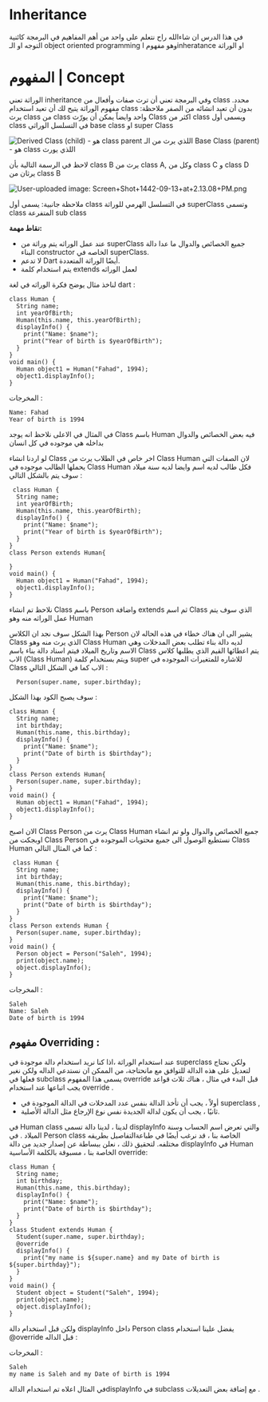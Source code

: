 # Inheritance
في هذا الدرس ان شاءالله راح نتعلم على واحد من أهم المفاهيم  في البرمجة كائنية التوجه او الـ object oriented programming  وهو مفهوم اinheratance او الوراثة

# المفهوم | Concept

الوراثة تعني inheritance وفي البرمجة تعني أن ترث صفات وأفعال من class محدد. 
مفهوم الوراثة يتيح لك أن تعيد استخدام class بدون أن تعيد انشائه من الصفر
ملاحظة: يرث class من class واحد وايضاً يمكن  أن يورّث Class  اكثر من class ويسمى أول class في التسلسل الوراثي base class او super Class

![Derived Class (child) -  هو class  parent اللذي يرث من الـ  Base Class (parent) - هو class اللذي يورث](https://paper-attachments.dropbox.com/s_8E9EF3802D29B5FF299CEA84504B6FE1923FFBF6EEF82F33958CACEAF581152F_1626188552487_Capture2.PNG)



لاحظ في الرسمة التالية بأن class B يرث من class A, وكل من class C و class D يرثان من class B


![User-uploaded image: Screen+Shot+1442-09-13+at+2.13.08+PM.png](https://paper-attachments.dropbox.com/s_6DB43611255FEB5D95F3A3AFA097D69F41EE068F9FA63453E2854A824FC3CB17_1619349200698_Screen+Shot+1442-09-13+at+2.13.08+PM.png)


ملاحظة جانبية: يسمى أول class في التسلسل الهرمي للوراثة superClass وتسمى class المتفرعة sub class


**نقاط مهمة:** 

- عند عمل الوراثه يتم وراثة من superClass جميع الخصائص والدوال ما عدا دالة البناء constructor الخاصه في superClass.
- لا تدعم Dart أيضًا الوراثة المتعددة.
- يتم استخدام كلمة extends لعمل الوراثه 

لناخذ مثال يوضح فكرة الوراثه في لغة dart :


    class Human {
      String name;
      int yearOfBirth;
      Human(this.name, this.yearOfBirth);
      displayInfo() {
        print("Name: $name");
        print("Year of birth is $yearOfBirth");
      }
    }
    void main() {
      Human object1 = Human("Fahad", 1994);
      object1.displayInfo();
    }

المخرجات :

    Name: Fahad
    Year of birth is 1994

في المثال في الاعلى نلاحظ انه يوجد Class باسم Human فيه بعض الخصائص والدوال بداخله هي موجوده في كل انسان 

لو اردنا انشاء Class اخر خاص في الطلاب يرث من Class Human  لان الصفات التي يحملها الطالب موجوده في Class Human فكل طالب لديه اسم وايضا لديه سنة ميلاد سوف يتم بالشكل التالي :


     class Human {
      String name;
      int yearOfBirth;
      Human(this.name, this.yearOfBirth);
      displayInfo() {
        print("Name: $name");
        print("Year of birth is $yearOfBirth");
      }
    }
    class Person extends Human{
      
    }
    void main() {
      Human object1 = Human("Fahad", 1994);
      object1.displayInfo();
    }

نلاحظ تم انشاء Class  باسم Person واضافة extends ثم اسم Class الذي سوف يتم عمل الوراثه منه وهو Human

بهذا الشكل سوف نجد ان الكلاس Person  يشير الى ان هناك خطاء في هذه الحاله لان Class الذي يرث منه وهو Class Human  لديه دالة بناء تطلب بعض المدخلات وهي الاسم وتاريخ الميلاد فيتم اسناد دالة بناء باسم Class يتم اعطائها القيم الذي يطلبها كلاس الاب (Class Human) ويتم بستخدام كلمة super للاشاره للمتغيرات الموجوده في Class الاب  كما في الشكل التالي :

      Person(super.name, super.birthday);

سوف يصبح الكود بهذا الشكل :


    class Human {
      String name;
      int birthday;
      Human(this.name, this.birthday);
      displayInfo() {
        print("Name: $name");
        print("Date of birth is $birthday");
      }
    }
    class Person extends Human{
      Person(super.name, super.birthday);
    }
    void main() {
      Human object1 = Human("Fahad", 1994);
      object1.displayInfo();
    }
    

الان اصبح  Class Person يرث من Class Human  جميع الخصائص والدوال ولو تم انشاء اوبجكت من Class Person نستطيع الوصول الى جميع محتويات الموجوده في Class Human كما في المثال التالي :


     class Human {
      String name;
      int birthday;
      Human(this.name, this.birthday);
      displayInfo() {
        print("Name: $name");
        print("Date of birth is $birthday");
      }
    }
    class Person extends Human {
      Person(super.name, super.birthday);
    }
    void main() {
      Person object = Person("Saleh", 1994);
      print(object.name);
      object.displayInfo();
    }

المخرجات :


    Saleh
    Name: Saleh
    Date of birth is 1994



## **مفهوم Overriding :** 

عند استخدام الوراثة ،اذا كنا نريد استخدام دالة موجودة في superclass ولكن نحتاج لتعديل على هذه الدالة للتوافق مع مانحتاجة، من الممكن ان نستدعي الداله  ولكن نغير فعلها في subclass يسمى هذا المفهوم override 
قبل البدء في مثال ، هناك ثلاث قواعد يجب اتباعها عند استخدام override . 

- أولاً ، يجب أن تأخذ الدالة بنفس عدد المدخلات في الدالة الموجودة في superclass ,
- ثانيًا ، يجب أن يكون لدالة الجديدة نفس نوع الإرجاع مثل الدالة الأصلية. 


في  Human class لدينا ، لدينا دالة تسمى displayInfo والتي تعرض اسم الحساب وسنة الميلاد . في  Person class الخاصة بنا ، قد نرغب أيضًا في طباعةالتفاصيل بطريقه مختلفه. لتحقيق ذلك ، نعلن ببساطة عن إصدار جديد من دالة  displayInfo في Human  الخاصة بنا ، مسبوقة بالكلمة الأساسية override:


    class Human {
      String name;
      int birthday;
      Human(this.name, this.birthday);
      displayInfo() {
        print("Name: $name");
        print("Date of birth is $birthday");
      }
    }
    class Student extends Human {
      Student(super.name, super.birthday);
      @override
      displayInfo() {
        print("my name is ${super.name} and my Date of birth is ${super.birthday}");
      }
    }
    void main() {
      Student object = Student("Saleh", 1994);
      print(object.name);
      object.displayInfo();
    }
    

ولكن قبل استخدام دالة displayInfo داخل Person class  يفضل علينا استخدام @override قبل الداله : 

المخرجات :

    Saleh
    my name is Saleh and my Date of birth is 1994

في المثال اعلاه تم استخدام الدالةdisplayInfo في subclass مع إضافة بعض التعديلات . 

